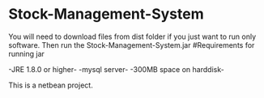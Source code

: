 # Stock-Management-System
You will need to download files from dist folder if you just want to run only software.
Then run the Stock-Management-System.jar
#Requirements for running jar

-JRE 1.8.0 or higher-
-mysql server-
-300MB space on harddisk-


This is a netbean project.
